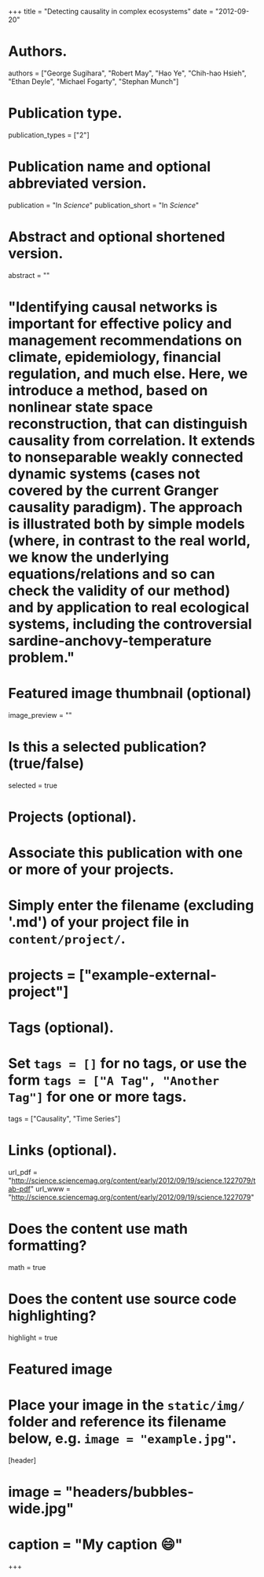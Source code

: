 +++
title = "Detecting causality in complex ecosystems"
date = "2012-09-20"

# Authors.
authors = ["George Sugihara", "Robert May", "Hao Ye", "Chih-hao Hsieh", "Ethan Deyle", "Michael Fogarty", "Stephan Munch"]

# Publication type.
publication_types = ["2"]

# Publication name and optional abbreviated version.
publication = "In *Science*"
publication_short = "In *Science*"

# Abstract and optional shortened version.
abstract = ""
# "Identifying causal networks is important for effective policy and management recommendations on climate, epidemiology, financial regulation, and much else. Here, we introduce a method, based on nonlinear state space reconstruction, that can distinguish causality from correlation. It extends to nonseparable weakly connected dynamic systems (cases not covered by the current Granger causality paradigm). The approach is illustrated both by simple models (where, in contrast to the real world, we know the underlying equations/relations and so can check the validity of our method) and by application to real ecological systems, including the controversial sardine-anchovy-temperature problem."

# Featured image thumbnail (optional)
image_preview = ""

# Is this a selected publication? (true/false)
selected = true

# Projects (optional).
#   Associate this publication with one or more of your projects.
#   Simply enter the filename (excluding '.md') of your project file in `content/project/`.
# projects = ["example-external-project"]

# Tags (optional).
#   Set `tags = []` for no tags, or use the form `tags = ["A Tag", "Another Tag"]` for one or more tags.
tags = ["Causality", "Time Series"]

# Links (optional).
url_pdf = "http://science.sciencemag.org/content/early/2012/09/19/science.1227079/tab-pdf"
url_www = "http://science.sciencemag.org/content/early/2012/09/19/science.1227079"

# Does the content use math formatting?
math = true

# Does the content use source code highlighting?
highlight = true

# Featured image
# Place your image in the `static/img/` folder and reference its filename below, e.g. `image = "example.jpg"`.
[header]
# image = "headers/bubbles-wide.jpg"
# caption = "My caption :smile:"

+++


